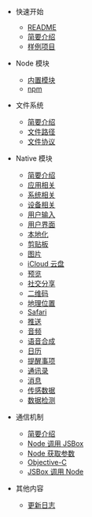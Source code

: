- 快速开始
  - [README](README.md)
  - [简要介绍](quickstart/intro.md)
  - [样例项目](quickstart/examples.md)

- Node 模块
  - [内置模块](node-modules/builtin.md)
  - [npm](node-modules/npm.md)

- 文件系统
  - [简要介绍](fs/intro.md)
  - [文件路径](fs/paths.md)
  - [文件协议](fs/protocol.md)

- Native 模块
  - [简要介绍](native-modules/intro.md)
  - [应用相关](native-modules/app.md)
  - [系统相关](native-modules/system.md)
  - [设备相关](native-modules/device.md)
  - [用户输入](native-modules/input.md)
  - [用户界面](native-modules/ui.md)
  - [本地化](native-modules/l10n.md)
  - [剪贴板](native-modules/clipboard.md)
  - [图片](native-modules/photo.md)
  - [iCloud 云盘](native-modules/drive.md)
  - [预览](native-modules/quicklook.md)
  - [社交分享](native-modules/share.md)
  - [二维码](native-modules/qrcode.md)
  - [地理位置](native-modules/location.md)
  - [Safari](native-modules/safari.md)
  - [推送](native-modules/push.md)
  - [音频](native-modules/audio.md)
  - [语音合成](native-modules/speech.md)
  - [日历](native-modules/calendar.md)
  - [提醒事项](native-modules/reminder.md)
  - [通讯录](native-modules/contact.md)
  - [消息](native-modules/message.md)
  - [传感数据](native-modules/motion.md)
  - [数据检测](native-modules/detector.md)

- 通信机制
  - [简要介绍](vm/intro.md)
  - [Node 调用 JSBox](vm/node-jsbox.md)
  - [Node 获取参数](vm/context.md)
  - [Objective-C](vm/objc.md)
  - [JSBox 调用 Node](vm/jsbox-node.md)

- 其他内容
  - [更新日志](others/changelog.md)